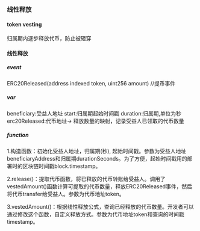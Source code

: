 ### 线性释放

#### token vesting

归属期内逐步释放代币，防止被砸穿

#### 线性释放

##### event

ERC20Released(address indexed token, uint256 amount) //提币事件

##### var

beneficiary:受益人地址
start:归属期起始时间戳
duration:归属期,单位为秒
erc20Released:代币地址-> 释放数量的映射，记录受益人已领取的代币数量

##### function

1.构造函数：初始化受益人地址，归属期(秒), 起始时间戳。参数为受益人地址beneficiaryAddress和归属期durationSeconds。为了方便，起始时间戳用的部署时的区块链时间戳block.timestamp。

2.release()：提取代币函数，将已释放的代币转账给受益人。调用了vestedAmount()函数计算可提取的代币数量，释放ERC20Released事件，然后将代币transfer给受益人。参数为代币地址token。

3.vestedAmount()：根据线性释放公式，查询已经释放的代币数量。开发者可以通过修改这个函数，自定义释放方式。参数为代币地址token和查询的时间戳timestamp。